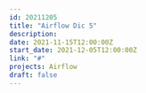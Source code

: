 ```yaml
---
id: 20211205
title: "Airflow Dic 5"
description: 
date: 2021-11-15T12:00:00Z
start_date: 2021-12-05T12:00:00Z
link: "#" 
projects: Airflow
draft: false
---
```



